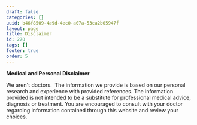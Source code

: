 ```yaml
---
draft: false
categories: []
uuid: b46f8509-4a9d-4ec0-a07a-53ca2b05947f
layout: page
title: Disclaimer
id: 270
tags: []
footer: true
order: 5
---
```


 **Medical and Personal Disclaimer**

We aren't doctors. &nbsp;The information we provide is based on our personal research and experience with provided references. The information provided is not intended to be a substitute for professional medical advice, diagnosis or treatment. You are encouraged to consult with your doctor regarding information contained through this website and review your choices.


